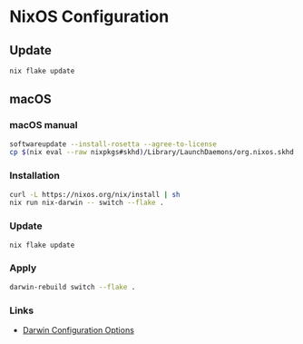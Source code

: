 # NixOS Configuration

## Update

```sh
nix flake update
```

## macOS

### macOS manual

```sh
softwareupdate --install-rosetta --agree-to-license
cp $(nix eval --raw nixpkgs#skhd)/Library/LaunchDaemons/org.nixos.skhd.plist ~/Library/LaunchAgents # and fix the PATH
```

### Installation

```sh
curl -L https://nixos.org/nix/install | sh
nix run nix-darwin -- switch --flake .
```

### Update

```sh
nix flake update
```

### Apply

```sh
darwin-rebuild switch --flake .
```

### Links

- [Darwin Configuration Options](https://daiderd.com/nix-darwin/manual/index.html)
